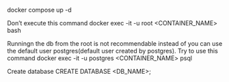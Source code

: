 docker compose up -d

Don’t execute this command
docker exec -it -u root <CONTAINER_NAME> bash


Runningn the db from the root is not recommendable instead of you can use the default user postgres(default user created by postgres). Try to use this command
docker exec -it -u postgres <CONTAINER_NAME> psql


Create database
CREATE DATABASE <DB_NAME>;




